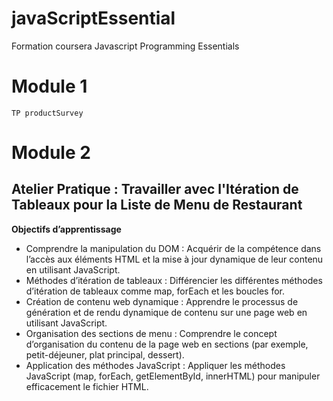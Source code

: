 # javaScriptEssential
Formation coursera Javascript Programming Essentials
# Module 1
    TP productSurvey
# Module 2
## Atelier Pratique : Travailler avec l'Itération de Tableaux pour la Liste de Menu de Restaurant
**Objectifs d’apprentissage**
- Comprendre la manipulation du DOM : Acquérir de la compétence dans l’accès aux éléments HTML et la mise à jour dynamique de leur contenu en utilisant JavaScript.
- Méthodes d’itération de tableaux : Différencier les différentes méthodes d’itération de tableaux comme map, forEach et les boucles for.
- Création de contenu web dynamique : Apprendre le processus de génération et de rendu dynamique de contenu sur une page web en utilisant JavaScript.
- Organisation des sections de menu : Comprendre le concept d’organisation du contenu de la page web en sections (par exemple, petit-déjeuner, plat principal, dessert).
- Application des méthodes JavaScript : Appliquer les méthodes JavaScript (map, forEach, getElementById, innerHTML) pour manipuler efficacement le fichier HTML.



